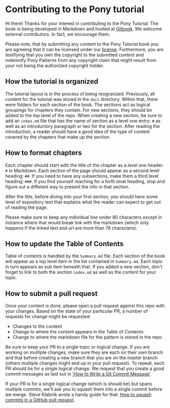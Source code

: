 # Contributing to the Pony tutorial

Hi there! Thanks for your interest in contributing to the Pony Tutorial. The
book is being developed in Markdown and hosted at 
[Gitbook](https://www.gitbook.com/book/ponylang/pony-tutorial/details). We
welcome external contributors. In fact, we encourage them.

Please note, that by submitting any content to the Pony Tutorial book you are
agreeing that it can be licensed under our [license](LICENSE.md). Furthermore,
you are testifying that you own the copyright to the submitted content and
indemnify Pony Patterns from any copyright claim that might result from your not
being the authorized copyright holder.

## How the tutorial is organized

The tutorial layout is in the process of being reogranized. Previously, all
content for the tutorial was stored in the `docs` directory. Within that,
there were folders for each section of the book. The sections act as logical
groupings for chapters they contain. For new sections, they should be added to
the top level of the repo. When creating a new section, be sure to add an
`index.md` file that has the name of section as a level one entry: `#` as well
as an introductory paragraph or two for the section. After reading the
introduction, a reader should have a good idea of the type of content covered by
the chapters that make up the section.

## How to format chapters

Each chapter should start with the title of the chapter as a level one header:
`#` in Markdown. Each section of the page should appear as a second level
heading: `##`. If you need to have any subsections, make them a third level
heading: `###`. If you find yourself reaching for a forth level heading, stop
and figure out a different way to present the info in that section.

After the title, before diving into your first section, you should have some
level of expository text that explains what the reader can expect to get out of
reading the page.

Please make sure to keep any individual line under 80 characters except in
instance where that would break link with the markdown (which only happens if
the linked text and url are more than 76 characters).

## How to update the Table of Contents

Table of contents is handled by the `Summary.md` file. Each section of the book
will appear as a top level item in the list contained in `Summary.md`. Each
topic in turn appears as sub item beneath that. If you added a new section,
don't forget to link to both the section `index.md` as well as the content for
your topic.

## How to submit a pull request

Once your content is done, please open a pull request against this repo with
your changes. Based on the state of your particular PR, a number of requests for
change might be requested:

* Changes to the content
* Change to where the content appears in the Table of Contents
* Change to where the markdown file for the pattern is stored in the repo

Be sure to keep your PR to a single topic or logical change. If you are working
on multiple changes, make sure they are each on their own branch and that
before creating a new branch that you are on the master branch (others multiple
changes might end up in your pull request). To repeat, each PR should be for a
single logical change. We request that you create a good commit messages as laid
out in 
['How to Write a Git Commit Message'](http://chris.beams.io/posts/git-commit/).

If your PR is for a single logical change (which is should be) but spans
multiple commits, we'll ask you to squash them into a single commit before we
merge. Steve Klabnik wrote a handy guide for that: 
[How to squash commits in a GitHub pull request](http://blog.steveklabnik.com/posts/2012-11-08-how-to-squash-commits-in-a-github-pull-request).



